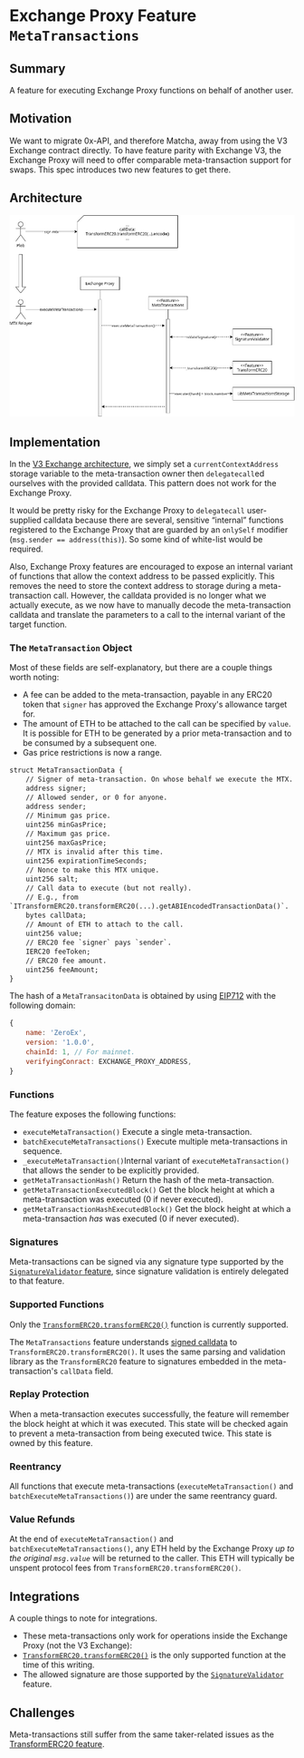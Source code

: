 # Exchange Proxy Feature `MetaTransactions`

## Summary

A feature for executing Exchange Proxy functions on behalf of another user.

## Motivation

We want to migrate 0x-API, and therefore Matcha, away from using the V3 Exchange contract directly. To have feature parity with Exchange V3, the Exchange Proxy will need to offer comparable meta-transaction support for swaps. This spec introduces two new features to get there.

## Architecture

![meta-transactions](../img/exchange-proxy-mtxs.png)

## Implementation

In the [V3 Exchange architecture](../../v3/v3-specification.md#transactions), we simply set a `currentContextAddress` storage variable to the meta-transaction owner then `delegatecall`ed ourselves with the provided calldata. This pattern does not work for the Exchange Proxy.

It would be pretty risky for the Exchange Proxy to `delegatecall` user-supplied calldata because there are several, sensitive “internal” functions registered to the Exchange Proxy that are guarded by an `onlySelf` modifier (`msg.sender == address(this)`). So some kind of white-list would be required.

Also, Exchange Proxy features are encouraged to expose an internal variant of functions that allow the context address to be passed explicitly. This removes the need to store the context address to storage during a meta-transaction call. However, the calldata provided is no longer what we actually execute, as we now have to manually decode the meta-transaction calldata and translate the parameters to a call to the internal variant of the target function.

### The `MetaTransaction` Object
Most of these fields are self-explanatory, but there are a couple things worth noting:
- A fee can be added to the meta-transaction, payable in any ERC20 token that `signer` has approved the Exchange Proxy's allowance target for.
- The amount of ETH to be attached to the call can be specified by `value`. It is possible for ETH to be generated by a prior meta-transaction and to be consumed by a subsequent one.
- Gas price restrictions is now a range.

```solidity
struct MetaTransactionData {
    // Signer of meta-transaction. On whose behalf we execute the MTX.
    address signer;
    // Allowed sender, or 0 for anyone.
    address sender;
    // Minimum gas price.
    uint256 minGasPrice;
    // Maximum gas price.
    uint256 maxGasPrice;
    // MTX is invalid after this time.
    uint256 expirationTimeSeconds;
    // Nonce to make this MTX unique.
    uint256 salt;
    // Call data to execute (but not really).
    // E.g., from `ITransformERC20.transformERC20(...).getABIEncodedTransactionData()`.
    bytes callData;
    // Amount of ETH to attach to the call.
    uint256 value;
    // ERC20 fee `signer` pays `sender`.
    IERC20 feeToken;
    // ERC20 fee amount.
    uint256 feeAmount;
}
```

The hash of a `MetaTransacitonData` is obtained by using [EIP712](https://github.com/ethereum/EIPs/blob/master/EIPS/eip-712.md) with the following domain:

```js
{
    name: 'ZeroEx',
    version: '1.0.0',
    chainId: 1, // For mainnet.
    verifyingConract: EXCHANGE_PROXY_ADDRESS,
}
```

### Functions
The feature exposes the following functions:
* `executeMetaTransaction()` Execute a single meta-transaction.
* `batchExecuteMetaTransactions()` Execute multiple meta-transactions in sequence.
* `_executeMetaTransaction()`Internal variant of `executeMetaTransaction()` that allows the sender to be explicitly provided.
* `getMetaTransactionHash()` Return the hash of the meta-transaction.
* `getMetaTransactionExecutedBlock()` Get the block height at which a meta-transaction was executed (0 if never executed).
* `getMetaTransactionHashExecutedBlock()` Get the block height at which a meta-transaction *has* was executed (0 if never executed).

### Signatures
Meta-transactions can be signed via any signature type supported by the [`SignatureValidator` feature](./signature-validator.md), since signature validation is entirely delegated to that feature.

### Supported Functions
Only the [`TransformERC20.transformERC20()`](./transform-erc20.md) function is currently supported.

The `MetaTransactions` feature understands [signed calldata](./transform-erc20.md#signed-calldata) to `TransformERC20.transformERC20()`. It uses the same parsing and validation library as the `TransformERC20` feature to signatures embedded in the meta-transaction's `callData` field.

### Replay Protection
When a meta-transaction executes successfully, the feature will remember the block height at which it was executed. This state will be checked again to prevent a meta-transaction from being executed twice. This state is owned by this feature.

### Reentrancy
All functions that execute meta-transactions (`executeMetaTransaction()` and `batchExecuteMetaTransactions()`) are under the same reentrancy guard.

### Value Refunds
At the end of `executeMetaTransaction()` and `batchExecuteMetaTransactions()`, any ETH held by the Exchange Proxy *up to the original `msg.value`* will be returned to the caller. This ETH will typically be unspent protocol fees from `TransformERC20.transformERC20()`.

## Integrations
A couple things to note for integrations.
- These meta-transactions only work for operations inside the Exchange Proxy (not the V3 Exchange):
- [`TransformERC20.transformERC20()`](./signature-validator.md) is the only supported function at the time of this writing.
- The allowed signature are those supported by the [`SignatureValidator`](./signature-validator.md) feature.

## Challenges
Meta-transactions still suffer from the same taker-related issues as the [TransformERC20 feature](./transform-erc20.md#rfq-models).

